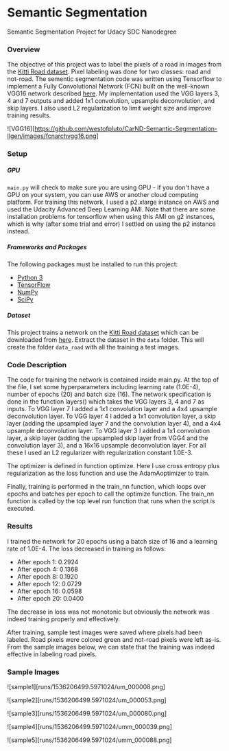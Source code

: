 # Semantic Segmentation
Semantic Segmentation Project for Udacy SDC Nanodegree

### Overview
The objective of this project was to label the pixels of a road in images from the [Kitti Road dataset](http://www.cvlibs.net/datasets/kitti/eval_road.php). Pixel labeling was done for two classes: road and not-road. The sementic segmentation code was written using Tensorflow to implement a Fully Convolutional Network (FCN) built on the well-known VGG16 network described [here](https://arxiv.org/abs/1605.06211). My implementation used the VGG layers 3, 4 and 7 outputs and added 1x1 convolution, upsample deconvolution, and skip layers. I also used L2 regularization to limit weight size and improve training results.

![VGG16][https://github.com/westofpluto/CarND-Semantic-Segmentation-Ilgen/images/fcnarchvgg16.png]

### Setup
##### GPU
`main.py` will check to make sure you are using GPU - if you don't have a GPU on your system, you can use AWS or another cloud computing platform. For training this network, I used a p2.xlarge instance on AWS and used the Udacity Advanced Deep Learning AMI. Note that there are some installation problems for tensorflow when using this AMI on g2 instances, which is why (after some trial and error) I settled on using the p2 instance instead.

##### Frameworks and Packages
The following packages must be installed to run this project:
 - [Python 3](https://www.python.org/)
 - [TensorFlow](https://www.tensorflow.org/)
 - [NumPy](http://www.numpy.org/)
 - [SciPy](https://www.scipy.org/)
##### Dataset
This project trains a network on the [Kitti Road dataset](http://www.cvlibs.net/datasets/kitti/eval_road.php) which can be downloaded from [here](http://www.cvlibs.net/download.php?file=data_road.zip).  Extract the dataset in the `data` folder.  This will create the folder `data_road` with all the training a test images.

### Code Description
The code for training the network is contained inside main.py. At the top of the file, I set some hyperparameters including learning rate (1.0E-4), number of epochs (20) and batch size (16). The network specification is done in the function layers() which takes the VGG layers 3, 4 and 7 as inputs. To VGG layer 7 I added a 1x1 convolution layer and a 4x4 upsample deconvolution layer. To VGG layer 4 I added a 1x1 convolution layer, a skip layer (adding the upsampled layer 7 and the convolution layer 4), and a 4x4 upsample deconvolution layer. To VGG layer 3 I added a 1x1 convolution layer, a skip layer (adding the upsampled skip layer from VGG4 and the convolution layer 3), and a 16x16 upsample deconvolution layer. For all these I used an L2 regularizer with regularization constant 1.0E-3.

The optimizer is defined in function optimize. Here I use cross entropy plus regularization as the loss function and use the AdamAoptimizer to train.

Finally, training is performed in the train\_nn function, which loops over epochs and batches per epoch to call the optimize function. The train\_nn function is called by the top level run function that runs when the script is executed.

### Results
I trained the network for 20 epochs using a batch size of 16 and a learning rate of 1.0E-4. The loss decreased in training as follows:

* After epoch 1: 0.2924
* After epoch 4: 0.1368
* After epoch 8: 0.1920
* After epoch 12: 0.0729
* After epoch 16: 0.0598
* After epoch 20: 0.0400

The decrease in loss was not monotonic but obviously the network was indeed training properly and effectively.

After training, sample test images were saved where pixels had been labeled. Road pixels were colored green and not-road pixels were left as-is. From the sample images below, we can state that the training was indeed effective in labeling road pixels.

### Sample Images

![sample1][runs/1536206499.5971024/um_000008.png]

![sample2][runs/1536206499.5971024/um_000053.png]

![sample3][runs/1536206499.5971024/um_000080.png]

![sample4][runs/1536206499.5971024/umm_000039.png]

![sample5][runs/1536206499.5971024/umm_000088.png]



